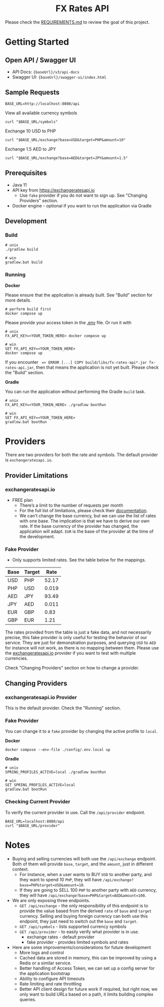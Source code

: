 <h1 align="center">FX Rates API</h1>

Please check the [REQUIREMENTS.md](./REQUIREMENTS.md) to review the goal of this project.

# Getting Started

## Open API / Swagger UI

- API Docs: `{baseUrl}/v3/api-docs`
- Swagger UI: `{baseUrl}/swagger-ui/index.html`

## Sample Requests

```shell
BASE_URL=http://localhost:8080/api
```

View all available currency symbols
```shell
curl "$BASE_URL/symbols"
```

Exchange 10 USD to PHP
```shell
curl "$BASE_URL/exchange?base=USD&target=PHP&amount=10"
```

Exchange 1.5 AED to JPY
```shell
curl "$BASE_URL/exchange?base=AED&target=JPY&amount=1.5"
```

## Prerequisites

- Java 11
- API key from https://exchangeratesapi.io
  - Use `fake` provider if you do not want to sign up. See "Changing Providers" section.
- Docker engine - optional if you want to run the application via Gradle

## Development

### Build

```shell
# unix
./gradlew build

# win
gradlew.bat build
```

### Running

**Docker**

Please ensure that the application is already built. See "Build" section for more details.

```shell
# perform build first
docker compose up
```
Please provide your access token in the [.env](./.env) file. Or run it with

```shell
# unix
FX_API_KEY=<YOUR_TOKEN_HERE> docker compose up

# win
SET FX_API_KEY=<YOUR_TOKEN_HERE>
docker compose up
```

If you encounter ` => ERROR [...] COPY build/libs/fx-rates-api*.jar fx-rates-api.jar`, then that means the application is not yet built.
Please check the "Build" section.

**Gradle**

You can run the application without performing the Gradle `build` task.

```shell
# unix
FX_API_KEY=<YOUR_TOKEN_HERE> ./gradlew bootRun

# win
SET FX_API_KEY=<YOUR_TOKEN_HERE>
gradlew.bat bootRun
```

# Providers

There are two providers for both the rate and symbols. The default provider is `exchangeratesapi.io`.

## Provider Limitations

### exchangeratesapi.io

- FREE plan
  - There’s a limit to the number of requests per month
  - For the full list of limitations, please check their [documentation](https://exchangeratesapi.io/documentation/).
  - We can't change the base currency, but we can use the list of rates with one base. The implication is that we have to derive our own rate. If the base currency of the provider has changed, the application will adapt. `EUR` is the base of the provider at the time of the development.

### Fake Provider

- Only supports limited rates. See the table below for the mappings.

| Base | Target | Rate  |
|------|--------|-------|
| USD  | PHP    | 52.17 |
| PHP  | USD    | 0.019 |
| AED  | JPY    | 93.49 |
| JPY  | AED    | 0.011 |
| EUR  | GBP    | 0.83  |
| GBP  | EUR    | 1.21  |

The rates provided from the table is just a fake data, and not necessarily precise, this fake provider is only useful
for testing the behavior of our service. They are just for demonstration purposes, and querying `USD` to `AED` for
instance will not work, as there is no mapping between them. Please use the [exchangeratesapi.io](http://exchangeratesapi.io)
provider if you want to test with multiple currencies.

Check "Changing Providers" section on how to change a provider.

## Changing Providers

### exchangeratesapi.io Provider

This is the default provider. Check the "Running" section.

### Fake Provider

You can change it to a `fake` provider by changing the active profile to `local`.

**Docker**

```shell
docker compose --env-file ./config/.env.local up
```

**Gradle**

```shell
# unix
SPRING_PROFILES_ACTIVE=local ./gradlew bootRun

# win
SET SPRING_PROFILES_ACTIVE=local
gradlew.bat bootRun
```

### Checking Current Provider

To verify the current provider in use. Call the `/api/provider` endpoint.

```shell
BASE_URL=localhost:8080/api
curl "$BASE_URL/provider"
```

# Notes

- Buying and selling currencies will both use the `/api/exchange` endpoint. Both of them will provide `base`, `target`, and the `amount`, just in different context.
  - For instance, when a user wants to BUY `USD` to another party, and they want to spend 10 `PHP`, they will have `/api/exchange?base=PHP&target=USD&amount=10`.
  - If they are going to SELL 100 `PHP` to another party with `AED` currency, they will have `/api/exchange?base=PHP&target=AED&amount=100`.
- We are only exposing three endpoints.
  - `GET /api/exchange` - the only responsibility of this endpoint is to provide the value based from the derived `rate` of `base` and `target` currency. Selling and buying foreign currency can both use this endpoint, they just need to switch out the `base` and `target`.
  - `GET /api/symbols` - lists supported currency symbols
  - `GET /api/provider` - to easily verify what provider is in use.
    - exchange rates - default provider
    - fake provider - provides limited symbols and rates
- Here are some improvements/considerations for future development
  - More logs and control
  - Cached data are stored in memory, this can be improved by using a Redis or a similar service.
  - Better handling of Access Token, we can set up a config server for the application bootstrap
  - Ability to configure API timeouts
  - Rate limiting and rate throttling
  - Better API client design for future work if required, but right now, we only want to build URLs based on a path, it limits building complex queries.
